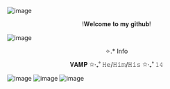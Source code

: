 ![image](https://media.discordapp.net/attachments/1287942798242222182/1340488479208898663/Patrick-Hockstetter-Henry-Bowers-It-2017.png?ex=67b28aae&is=67b1392e&hm=54bbaa585944ec209c287b4ecc880d71f391e39c2113e459c665fd32353a997e&=&format=webp&quality=lossless&width=1197&height=598)
<p align="center">
!𝐖𝐞𝐥𝐜𝐨𝐦𝐞 𝐭𝐨 𝐦𝐲 𝐠𝐢𝐭𝐡𝐮𝐛!
  
![image](https://media.discordapp.net/attachments/1287942798242222182/1340492575030902886/image.png?ex=67b28e7f&is=67b13cff&hm=02a70e492b0f31fbdad40631d659f61525f758730eddec70f9c2f039814dfe4e&=&format=webp&quality=lossless&width=973&height=598[)

<p align="center">
✧.* Info
<p align="center">
𝐕𝐀𝐌𝐏 ✩‧₊˚ 𝙷𝚎/𝙷𝚒𝚖/𝙷𝚒𝚜 ✩‧₊˚ 𝟷𝟺


![image](https://media.discordapp.net/attachments/1287942798242222182/1340501230467678259/image.png?ex=67b2968e&is=67b1450e&hm=930392c58e32ef7b8c1b97b77f2c3819ecb1de19af560c89a4a9a127ea6ef7cc&=&format=webp&quality=lossless&width=598&height=598)
![image](https://media.discordapp.net/attachments/1287942798242222182/1340501231042302032/image.png?ex=67b2968e&is=67b1450e&hm=099a4ebec1e07efaaa271ee7198995289f42dfd2cf6f8dfb684c511abaced14e&=&format=webp&quality=lossless&width=598&height=598)
![image](https://media.discordapp.net/attachments/1287942798242222182/1340501231646277663/image.png?ex=67b2968e&is=67b1450e&hm=43feebebeae2b3c78d54f5a9b5af998008f7371733e2160f7cd4ca97052bd2cf&=&format=webp&quality=lossless&width=598&height=598)
